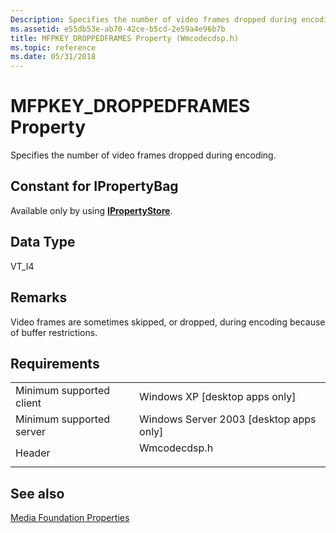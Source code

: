 ```yaml
---
Description: Specifies the number of video frames dropped during encoding.
ms.assetid: e55db53e-ab70-42ce-b5cd-2e59a4e96b7b
title: MFPKEY_DROPPEDFRAMES Property (Wmcodecdsp.h)
ms.topic: reference
ms.date: 05/31/2018
---
```


# MFPKEY\_DROPPEDFRAMES Property

Specifies the number of video frames dropped during encoding.

## Constant for IPropertyBag

Available only by using [**IPropertyStore**](https://msdn.microsoft.com/library/Bb761474(v=VS.85).aspx).

## Data Type

VT\_I4

## Remarks

Video frames are sometimes skipped, or dropped, during encoding because of buffer restrictions.

## Requirements



|                                     |                                                                                         |
|-------------------------------------|-----------------------------------------------------------------------------------------|
| Minimum supported client<br/> | Windows XP \[desktop apps only\]<br/>                                             |
| Minimum supported server<br/> | Windows Server 2003 \[desktop apps only\]<br/>                                    |
| Header<br/>                   | <dl> <dt>Wmcodecdsp.h</dt> </dl> |



## See also

<dl> <dt>

[Media Foundation Properties](media-foundation-properties.md)
</dt> </dl>

 

 




